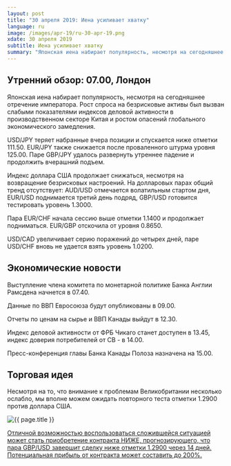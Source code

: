 ```yaml
---
layout: post
title: "30 апреля 2019: Иена усиливает хватку"
language: ru
image: /images/apr-19/ru-30-apr-19.png
xdate: 30 апреля 2019
subtitle: Иена усиливает хватку
summary: "Японская иена набирает популярность, несмотря на сегодняшнее отречение императора. Рост спроса на безрисковые активы был вызван слабыми показателями индексов деловой активности в производственном секторе Китая и ростом опасений глобального экономического замедления"
---
```

## Утренний обзор: 07.00, Лондон
 
Японская иена набирает популярность, несмотря на сегодняшнее отречение императора. Рост спроса на безрисковые активы был вызван слабыми показателями индексов деловой активности в производственном секторе Китая и ростом опасений глобального экономического замедления.

USD/JPY теряет набранные вчера позиции и спускается ниже отметки 111.50. EUR/JPY также снижается после проваленного штурма уровня 125.00. Паре GBP/JPY удалось развернуть утреннее падение и продолжить вчерашний подъем.

Индекс доллара США продолжает снижаться, несмотря на возвращение безрисковых настроений. На долларовых парах общий тренд отсутствует: AUD/USD отмечается волатильным стартом дня, EUR/USD поднимается третий день подряд, GBP/USD готовится тестировать уровень 1.3000.

Пара EUR/CHF начала сессию выше отметки 1.1400 и продолжает подниматься. EUR/GBP отскочила от уровня 0.8650.

USD/CAD увеличивает серию поражений до четырех дней, паре USD/CHF вновь не удается взять уровень 1.0200.
 
## Экономические новости
 
Выступление члена комитета по монетарной политике Банка Англии Рамсдена начнется в 07.40.

Данные по ВВП Евросоюза будут опубликованы в 09.00.

Отчеты по ценам на сырье и ВВП Канады выйдут в 12.30.

Индекс деловой активности от ФРБ Чикаго станет доступен в 13.45, индекс доверия потребителей от СВ - в 14.00.

Пресс-конференция главы Банка Канады Полоза назначена на 15.00.
 
## Торговая идея
 
Несмотря на то, что внимание к проблемам Великобритании несколько ослабло, мы вполне можем ожидать повторного теста отметки 1.2900 против доллара США.

<img src="{{ site.url }}/images/apr-19/ru-30-apr-19.png" alt="{{ page.title }}"  title="{{ page.title }}">

<a href="%LINK%%?currency=USD&amp;market=forex&underlying=frxGBPUSD&formname=higherlower&duration_amount=14&duration_units=d&amount=10&amount_type=stake&expiry_type=duration&barrier=1.2900" target="_blank" rel="noopener noreferrer nofollow">Отличной возможностью воспользоваться сложившейся ситуацией может стать приобретение контракта НИЖЕ, прогнозирующего, что пара GBP/USD завершит сделку ниже отметки 1.2900 через 14 дней. Потенциальная прибыль от контракта может составить до 200%.</a>
